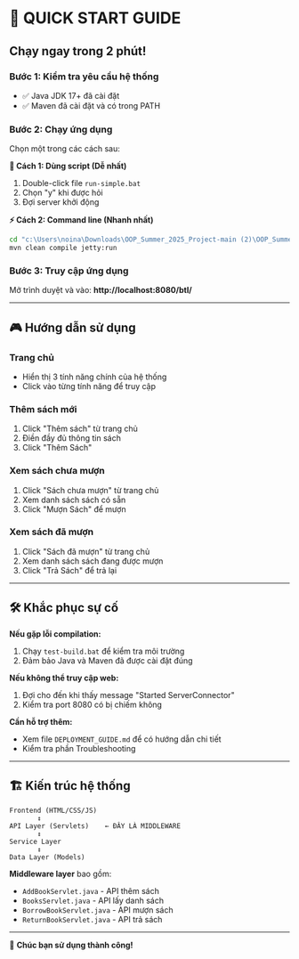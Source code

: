 # 🚀 QUICK START GUIDE

## Chạy ngay trong 2 phút!

### Bước 1: Kiểm tra yêu cầu hệ thống
- ✅ Java JDK 17+ đã cài đặt
- ✅ Maven đã cài đặt và có trong PATH

### Bước 2: Chạy ứng dụng
Chọn một trong các cách sau:

**🎯 Cách 1: Dùng script (Dễ nhất)**
1. Double-click file `run-simple.bat`
2. Chọn "y" khi được hỏi
3. Đợi server khởi động

**⚡ Cách 2: Command line (Nhanh nhất)**
```bash
cd "c:\Users\noina\Downloads\OOP_Summer_2025_Project-main (2)\OOP_Summer_2025_Project-main"
mvn clean compile jetty:run
```

### Bước 3: Truy cập ứng dụng
Mở trình duyệt và vào: **http://localhost:8080/btl/**

---

## 🎮 Hướng dẫn sử dụng

### Trang chủ
- Hiển thị 3 tính năng chính của hệ thống
- Click vào từng tính năng để truy cập

### Thêm sách mới
1. Click "Thêm sách" từ trang chủ
2. Điền đầy đủ thông tin sách
3. Click "Thêm Sách"

### Xem sách chưa mượn
1. Click "Sách chưa mượn" từ trang chủ
2. Xem danh sách sách có sẵn
3. Click "Mượn Sách" để mượn

### Xem sách đã mượn
1. Click "Sách đã mượn" từ trang chủ
2. Xem danh sách sách đang được mượn
3. Click "Trả Sách" để trả lại

---

## 🛠️ Khắc phục sự cố

**Nếu gặp lỗi compilation:**
1. Chạy `test-build.bat` để kiểm tra môi trường
2. Đảm bảo Java và Maven đã được cài đặt đúng

**Nếu không thể truy cập web:**
1. Đợi cho đến khi thấy message "Started ServerConnector"
2. Kiểm tra port 8080 có bị chiếm không

**Cần hỗ trợ thêm:**
- Xem file `DEPLOYMENT_GUIDE.md` để có hướng dẫn chi tiết
- Kiểm tra phần Troubleshooting

---

## 🏗️ Kiến trúc hệ thống

```
Frontend (HTML/CSS/JS) 
       ↕️
API Layer (Servlets)    ← ĐÂY LÀ MIDDLEWARE
       ↕️
Service Layer 
       ↕️
Data Layer (Models)
```

**Middleware layer** bao gồm:
- `AddBookServlet.java` - API thêm sách
- `BooksServlet.java` - API lấy danh sách  
- `BorrowBookServlet.java` - API mượn sách
- `ReturnBookServlet.java` - API trả sách

---

🎉 **Chúc bạn sử dụng thành công!**
